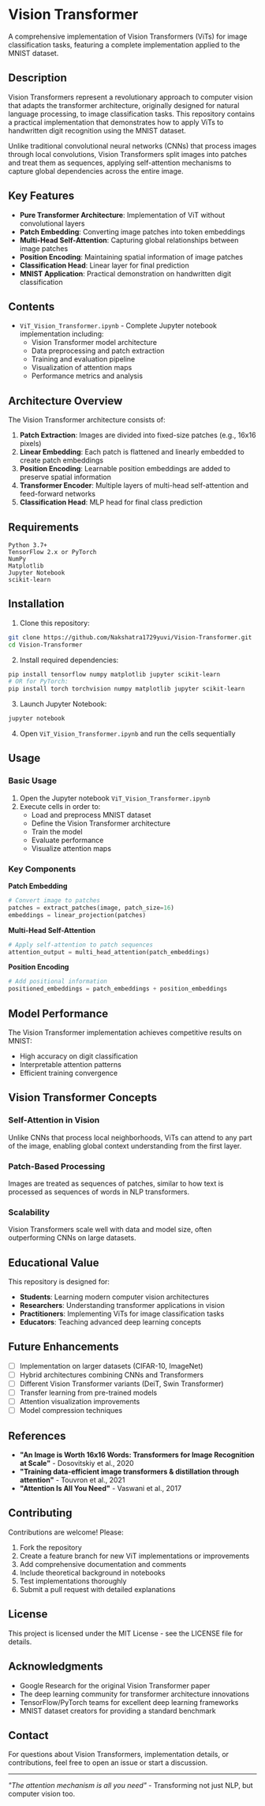 # Vision Transformer

A comprehensive implementation of Vision Transformers (ViTs) for image classification tasks, featuring a complete implementation applied to the MNIST dataset.

## Description

Vision Transformers represent a revolutionary approach to computer vision that adapts the transformer architecture, originally designed for natural language processing, to image classification tasks. This repository contains a practical implementation that demonstrates how to apply ViTs to handwritten digit recognition using the MNIST dataset.

Unlike traditional convolutional neural networks (CNNs) that process images through local convolutions, Vision Transformers split images into patches and treat them as sequences, applying self-attention mechanisms to capture global dependencies across the entire image.

## Key Features

- **Pure Transformer Architecture**: Implementation of ViT without convolutional layers
- **Patch Embedding**: Converting image patches into token embeddings
- **Multi-Head Self-Attention**: Capturing global relationships between image patches
- **Position Encoding**: Maintaining spatial information of image patches
- **Classification Head**: Linear layer for final prediction
- **MNIST Application**: Practical demonstration on handwritten digit classification

## Contents

- `ViT_Vision_Transformer.ipynb` - Complete Jupyter notebook implementation including:
  - Vision Transformer model architecture
  - Data preprocessing and patch extraction
  - Training and evaluation pipeline
  - Visualization of attention maps
  - Performance metrics and analysis

## Architecture Overview

The Vision Transformer architecture consists of:

1. **Patch Extraction**: Images are divided into fixed-size patches (e.g., 16x16 pixels)
2. **Linear Embedding**: Each patch is flattened and linearly embedded to create patch embeddings
3. **Position Encoding**: Learnable position embeddings are added to preserve spatial information
4. **Transformer Encoder**: Multiple layers of multi-head self-attention and feed-forward networks
5. **Classification Head**: MLP head for final class prediction

## Requirements

```
Python 3.7+
TensorFlow 2.x or PyTorch
NumPy
Matplotlib
Jupyter Notebook
scikit-learn
```

## Installation

1. Clone this repository:
```bash
git clone https://github.com/Nakshatra1729yuvi/Vision-Transformer.git
cd Vision-Transformer
```

2. Install required dependencies:
```bash
pip install tensorflow numpy matplotlib jupyter scikit-learn
# OR for PyTorch:
pip install torch torchvision numpy matplotlib jupyter scikit-learn
```

3. Launch Jupyter Notebook:
```bash
jupyter notebook
```

4. Open `ViT_Vision_Transformer.ipynb` and run the cells sequentially

## Usage

### Basic Usage

1. Open the Jupyter notebook `ViT_Vision_Transformer.ipynb`
2. Execute cells in order to:
   - Load and preprocess MNIST dataset
   - Define the Vision Transformer architecture
   - Train the model
   - Evaluate performance
   - Visualize attention maps

### Key Components

**Patch Embedding**
```python
# Convert image to patches
patches = extract_patches(image, patch_size=16)
embeddings = linear_projection(patches)
```

**Multi-Head Self-Attention**
```python
# Apply self-attention to patch sequences
attention_output = multi_head_attention(patch_embeddings)
```

**Position Encoding**
```python
# Add positional information
positioned_embeddings = patch_embeddings + position_embeddings
```

## Model Performance

The Vision Transformer implementation achieves competitive results on MNIST:
- High accuracy on digit classification
- Interpretable attention patterns
- Efficient training convergence

## Vision Transformer Concepts

### Self-Attention in Vision
Unlike CNNs that process local neighborhoods, ViTs can attend to any part of the image, enabling global context understanding from the first layer.

### Patch-Based Processing
Images are treated as sequences of patches, similar to how text is processed as sequences of words in NLP transformers.

### Scalability
Vision Transformers scale well with data and model size, often outperforming CNNs on large datasets.

## Educational Value

This repository is designed for:
- **Students**: Learning modern computer vision architectures
- **Researchers**: Understanding transformer applications in vision
- **Practitioners**: Implementing ViTs for image classification tasks
- **Educators**: Teaching advanced deep learning concepts

## Future Enhancements

- [ ] Implementation on larger datasets (CIFAR-10, ImageNet)
- [ ] Hybrid architectures combining CNNs and Transformers
- [ ] Different Vision Transformer variants (DeiT, Swin Transformer)
- [ ] Transfer learning from pre-trained models
- [ ] Attention visualization improvements
- [ ] Model compression techniques

## References

- **"An Image is Worth 16x16 Words: Transformers for Image Recognition at Scale"** - Dosovitskiy et al., 2020
- **"Training data-efficient image transformers & distillation through attention"** - Touvron et al., 2021
- **"Attention Is All You Need"** - Vaswani et al., 2017

## Contributing

Contributions are welcome! Please:

1. Fork the repository
2. Create a feature branch for new ViT implementations or improvements
3. Add comprehensive documentation and comments
4. Include theoretical background in notebooks
5. Test implementations thoroughly
6. Submit a pull request with detailed explanations

## License

This project is licensed under the MIT License - see the LICENSE file for details.

## Acknowledgments

- Google Research for the original Vision Transformer paper
- The deep learning community for transformer architecture innovations
- TensorFlow/PyTorch teams for excellent deep learning frameworks
- MNIST dataset creators for providing a standard benchmark

## Contact

For questions about Vision Transformers, implementation details, or contributions, feel free to open an issue or start a discussion.

---

*"The attention mechanism is all you need"* - Transforming not just NLP, but computer vision too.
